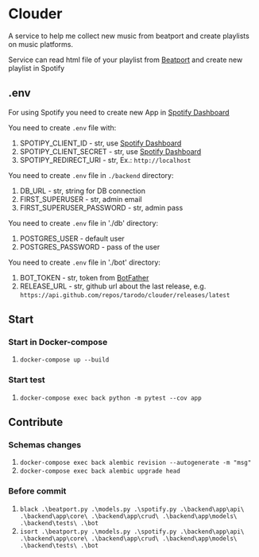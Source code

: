 # Clouder
A service to help me collect new music from beatport and create playlists on music platforms.

Service can read html file of your playlist from [Beatport](https://www.beatport.com/library/playlists) and create new playlist in Spotify

## .env
For using Spotify you need to create new App in [Spotify Dashboard](https://developer.spotify.com/dashboard/applications)

You need to create `.env` file with:
1. SPOTIPY_CLIENT_ID - str, use [Spotify Dashboard](https://developer.spotify.com/dashboard/applications)
2. SPOTIPY_CLIENT_SECRET - str, use [Spotify Dashboard](https://developer.spotify.com/dashboard/applications)
3. SPOTIPY_REDIRECT_URI - str, Ex.: `http://localhost`

You need to create `.env` file in `./backend` directory:
1. DB_URL - str, string for DB connection
2. FIRST_SUPERUSER - str, admin email
3. FIRST_SUPERUSER_PASSWORD - str, admin pass

You need to create `.env` file in './db' directory:
1. POSTGRES_USER - default user
2. POSTGRES_PASSWORD - pass of the user

You need to create `.env` file in './bot' directory:
1. BOT_TOKEN - str, token from [BotFather](https://t.me/botfather)
2. RELEASE_URL - str, github url about the last release, e.g. `https://api.github.com/repos/tarodo/clouder/releases/latest`


## Start
### Start in Docker-compose
1. `docker-compose up --build`

### Start test
1. `docker-compose exec back python -m pytest --cov app`

## Contribute
### Schemas changes
1. `docker-compose exec back alembic revision --autogenerate -m "msg"`
2. `docker-compose exec back alembic upgrade head`

### Before commit
1. `black .\beatport.py .\models.py .\spotify.py .\backend\app\api\ .\backend\app\core\ .\backend\app\crud\ .\backend\app\models\ .\backend\tests\ .\bot`
2. `isort .\beatport.py .\models.py .\spotify.py .\backend\app\api\ .\backend\app\core\ .\backend\app\crud\ .\backend\app\models\ .\backend\tests\ .\bot`
